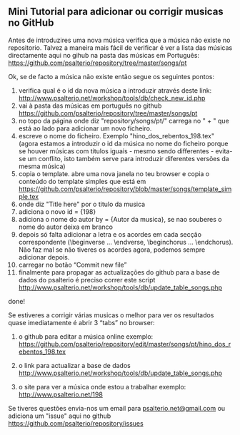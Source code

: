 ## Mini Tutorial para adicionar ou corrigir musicas no GitHub

Antes de introduzires uma nova música verifica que a música não existe no repositorio. 
Talvez a maneira mais fácil de verificar é ver a lista das músicas directamente aqui no gihub na 
pasta das músicas em Português: https://github.com/psalterio/repository/tree/master/songs/pt

Ok, se de facto a música não existe então segue os seguintes pontos:

1. verifica qual é o id da nova música a introduzir através deste link:  http://www.psalterio.net/workshop/tools/db/check_new_id.php
2. vai à pasta das músicas em português no github 
https://github.com/psalterio/repository/tree/master/songs/pt
3. no topo da página onde diz "repository/songs/pt/" carrega no " + " que está ao lado para adicionar um novo ficheiro.
4. escreve o nome do ficheiro. Exemplo "hino_dos_rebentos_198.tex" (agora estamos a introduzir o id da música no nome do ficheiro porque se houver músicas com titulos iguais - mesmo sendo differentes - evita-se um conflito, 
isto também serve para introduzir diferentes versões da mesma música)
5. copia o template. abre uma nova janela no teu browser e copia o conteúdo do template simples que está em 
https://github.com/psalterio/repository/blob/master/songs/template_simple.tex
6. onde diz "Title here" por o titulo da musica
7. adiciona o novo id = {198}
8. adiciona o nome do autor by = {Autor da musica}, se nao souberes o nome do autor deixa em branco
9. depois só falta adicionar a letra e os acordes em cada secção correspondente (\beginverse ...
\endverse, \beginchorus ... \endchorus). Não faz mal se não tiveres os acordes agora, podemos sempre adicionar depois. 
10. carregar no botão “Commit new file”
11. finalmente para propagar as actualizações do github para a base de dados do 
psalterio é preciso correr este script http://www.psalterio.net/workshop/tools/db/update_table_songs.php

done!

Se estiveres a corrigir várias musicas o melhor para ver os resultados quase imediatamente é abrir 3 “tabs” no browser: 

1. o github para editar a música online exemplo:
https://github.com/psalterio/repository/edit/master/songs/pt/hino_dos_rebentos_198.tex

2. o link para actualizar a base de dados
http://www.psalterio.net/workshop/tools/db/update_table_songs.php

3. o site para ver a música onde estou a trabalhar
exemplo: http://www.psalterio.net/198


Se tiveres questões envia-nos um email para psalterio.net@gmail.com ou adiciona um "issue" aqui no github https://github.com/psalterio/repository/issues
